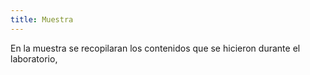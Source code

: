 ```yaml
---
title: Muestra
---
```


En la muestra se recopilaran los contenidos que se hicieron durante el laboratorio, 

